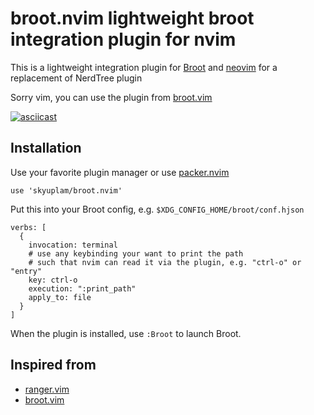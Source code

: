 # broot.nvim lightweight broot integration plugin for nvim

This is a lightweight integration plugin for [Broot](https://github.com/Canop/broot) and [neovim](https://neovim.io/) for a replacement of NerdTree plugin

Sorry vim, you can use the plugin from [broot.vim](https://gitlab.com/lstwn/broot.vim/-/tree/master)

[![asciicast](https://asciinema.org/a/402488.svg)](https://asciinema.org/a/402488)

## Installation

Use your favorite plugin manager or use [packer.nvim](https://github.com/wbthomason/packer.nvim)

```
use 'skyuplam/broot.nvim'
```

Put this into your Broot config, e.g. `$XDG_CONFIG_HOME/broot/conf.hjson`

```
verbs: [
  {
    invocation: terminal
    # use any keybinding your want to print the path
    # such that nvim can read it via the plugin, e.g. "ctrl-o" or "entry"
    key: ctrl-o
    execution: ":print_path"
    apply_to: file
  }
]
```

When the plugin is installed, use `:Broot` to launch Broot.

## Inspired from

- [ranger.vim](https://github.com/francoiscabrol/ranger.vim)
- [broot.vim](https://gitlab.com/lstwn/broot.vim/-/tree/master)
